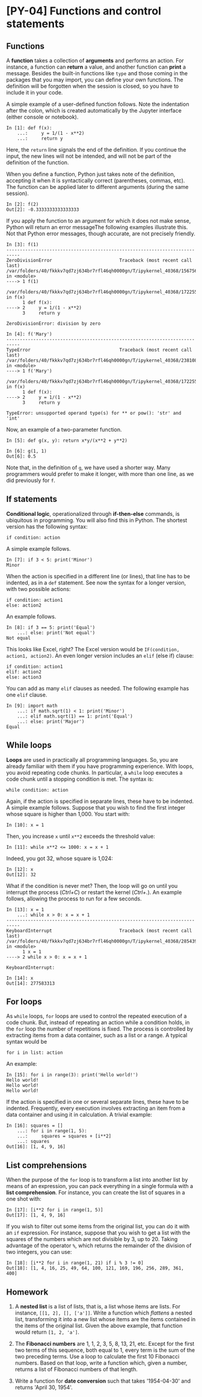 # [PY-04] Functions and control statements

## Functions

A **function** takes a collection of **arguments** and performs an action. For instance, a function can **return** a value, and another function can **print** a message. Besides the built-in functions like `type` and those coming in the packages that you may import, you can define your own functions. The definition will be forgotten when the session is closed, so you have to include it in your code.

A simple example of a user-defined function follows. Note the indentation after the colon, which is created automatically by the Jupyter interface (either console or notebook).

```
In [1]: def f(x):
    ...:     y = 1/(1 - x**2)
    ...:     return y
```

Here, the `return` line signals the end of the definition. If you continue the input, the new lines will not be intended, and will not be part of the definition of the function.

When you define a function, Python just takes note of the definition, accepting it when it is syntactically correct (parentheses, commas, etc). The function can be applied later to different arguments (during the same session).

```
In [2]: f(2)
Out[2]: -0.3333333333333333
```

If you apply the function to an argument for which it does not make sense, Python will return an error messageThe following examples illustrate this. Not that Python error messages, though accurate, are not precisely friendly.

```
In [3]: f(1)
---------------------------------------------------------------------------
ZeroDivisionError                         Traceback (most recent call last)
/var/folders/40/fkkkv7qd7zj634br7rfl46qh0000gn/T/ipykernel_40368/1567560659.py in <module>
----> 1 f(1)

/var/folders/40/fkkkv7qd7zj634br7rfl46qh0000gn/T/ipykernel_40368/1722558193.py in f(x)
      1 def f(x):
----> 2     y = 1/(1 - x**2)
      3     return y

ZeroDivisionError: division by zero
```

```
In [4]: f('Mary')
---------------------------------------------------------------------------
TypeError                                 Traceback (most recent call last)
/var/folders/40/fkkkv7qd7zj634br7rfl46qh0000gn/T/ipykernel_40368/2381081837.py in <module>
----> 1 f('Mary')

/var/folders/40/fkkkv7qd7zj634br7rfl46qh0000gn/T/ipykernel_40368/1722558193.py in f(x)
      1 def f(x):
----> 2     y = 1/(1 - x**2)
      3     return y

TypeError: unsupported operand type(s) for ** or pow(): 'str' and 'int'
```

Now, an example of a two-parameter function.

```
In [5]: def g(x, y): return x*y/(x**2 + y**2)
````

```
In [6]: g(1, 1)
Out[6]: 0.5
```

Note that, in the definition of `g`, we have used a shorter way. Many programmers would prefer to make it longer, with more than one line, as we did previously for `f`.

## If statements

**Conditional logic**, operationalized through **if-then-else** commands, is ubiquitous in programming. You will also find this in Python. The shortest version has the following syntax:

```
if condition: action
```

A simple example follows.

```
In [7]: if 3 < 5: print('Minor')
Minor
```

When the action is specified in a different line (or lines), that line has to be indented, as in a `def` statement. See now the syntax for a longer version, with two possible actions:

```
if condition: action1
else: action2
```

An example follows.

```
In [8]: if 3 == 5: print('Equal')
    ...: else: print('Not equal')
Not equal
```

This looks like Excel, right? The Excel version would be `IF(condition, action1, action2)`. An even longer version includes an `elif` (else if) clause:

```
if condition: action1
elif: action2
else: action3
```

You can add as many `elif` clauses as needed. The following example has one `elif` clause.

```
In [9]: import math
    ...: if math.sqrt(1) < 1: print('Minor')
    ...: elif math.sqrt(1) == 1: print('Equal')
    ...: else: print('Major')
Equal
```

## While loops

**Loops** are used in practically all programming languages. So, you are already familiar with them if you have programming experience. With loops, you avoid repeating code chunks. In particular, a `while` loop executes a code chunk until a stopping condition is met. The syntax is:

`while condition: action`

Again, if the action is specified in separate lines, these have to be indented. A simple example follows. Suppose that you wish to find the first integer whose square is higher than 1,000. You start with:

```
In [10]: x = 1
```

Then, you increase `x` until `x**2` exceeds the threshold value:

```
In [11]: while x**2 <= 1000: x = x + 1
```

Indeed, you got 32, whose square is 1,024:

```
In [12]: x
Out[12]: 32
```

What if the condition is never met? Then, the loop will go on until you interrupt the process (*Ctrl+C*) or restart the kernel (*Ctrl+.*). An example follows, allowing the process to run for a few seconds.

```
In [13]: x = 1
    ...: while x > 0: x = x + 1
---------------------------------------------------------------------------
KeyboardInterrupt                         Traceback (most recent call last)
/var/folders/40/fkkkv7qd7zj634br7rfl46qh0000gn/T/ipykernel_40368/2854391691.py in <module>
      1 x = 1
----> 2 while x > 0: x = x + 1

KeyboardInterrupt: 
````

```
In [14]: x
Out[14]: 277583313
```

## For loops

As `while` loops, `for` loops are used to control the repeated execution of a code chunk. But, instead of repeating an action while a condition holds, in the `for` loop the number of repetitions is fixed. The process is controlled by extracting items from a data container, such as a list or a range. A typical syntax would be 

```
for i in list: action
```

An example:

```
In [15]: for i in range(3): print('Hello world!')
Hello world!
Hello world!
Hello world!
```

If the action is specified in one or several separate lines, these have to be indented. Frequently, every execution involves extracting an item from a data container and using it in calculation. A trivial example:

```
In [16]: squares = []
    ...: for i in range(1, 5):
    ...:     squares = squares + [i**2]
    ...: squares
Out[16]: [1, 4, 9, 16]
```

## List comprehensions

When the purpose of the `for` loop is to transform a list into another list by means of an expression, you can pack everything in a single formula with a **list comprehension**. For instance, you can create the list of squares in a one shot with:

```
In [17]: [i**2 for i in range(1, 5)]
Out[17]: [1, 4, 9, 16]
```
If you wish to filter out some items from the original list, you can do it with an `if` expression. For instance, suppose that you wish to get a list with the squares of the numbers which are not divisible by 3, up to 20. Taking advantage of the operator `%`, which returns the remainder of the division of two integers, you can use:

```{r eval=FALSE}
In [18]: [i**2 for i in range(1, 21) if i % 3 != 0]
Out[18]: [1, 4, 16, 25, 49, 64, 100, 121, 169, 196, 256, 289, 361, 400]
```
## Homework

1. A **nested list** is a list of lists, that is, a list whose items are lists. For instance, `[[1, 2], [], ['a']]`. Write a function which *flattens* a nested list, transforming it into a new list whose items are the items contained in the items of the original list. Given the above example, that function would return `[1, 2, 'a']`.

2. The **Fibonacci numbers** are 1, 1, 2, 3, 5, 8, 13, 21, etc. Except for the first two terms of this sequence, both equal to 1, every term is the sum of the two preceding terms. Use a loop to calculate the first 10 Fibonacci numbers. Based on that loop, write a function which, given a number, returns a list of Fibonacci numbers of that length.

3. Write a function for **date conversion** such that takes '1954-04-30' and returns 'April 30, 1954'. 


